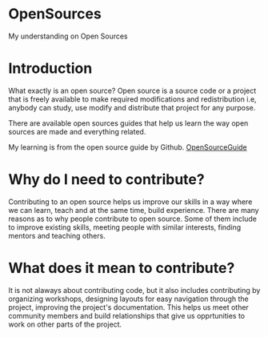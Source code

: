 # OpenSources
My understanding on Open Sources

# Introduction
What exactly is an open source?
    Open source is a source code or a project that is freely available to make required modifications and redistribution i.e, anybody can study, use modify and distribute that project for any purpose. 

There are available open sources guides that help us learn the way open sources are made and everything related.

My learning is from the open source guide by Github.
[OpenSourceGuide](https://opensource.guide/)

# Why do I need to contribute?
   Contributing to an open source helps us improve our skills in a way where we can learn, teach and at the same time, build experience. There are many reasons as to why people contribute to open source. Some of them include to improve existing skills, meeting people with similar interests, finding mentors and teaching others.
   
# What does it mean to contribute?
   It is not alaways about contributing code, but it also includes contributing by organizing workshops, designing layouts for easy navigation through the project, improving the project's documentation. This helps us meet other community members and build relationships that give us opprtunities to work on other parts of the project.
   
